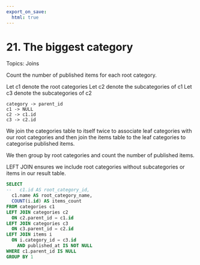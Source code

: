 ```yaml
---
export_on_save:
  html: true
---
```

# 21. The biggest category 

Topics: Joins

Count the number of published items for each root category.

Let c1 denote the root categories
Let c2 denote the subcategories of c1
Let c3 denote the subcategories of c2

    category -> parent_id
    c1 -> NULL
    c2 -> c1.id
    c3 -> c2.id

We join the categories table to itself twice to associate leaf categories with our root categories and then join the items table to the leaf categories to categorise published items.

We then group by root categories and count the number of published items.

LEFT JOIN ensures we include root categories without subcategories or items in our result table.

```sql
SELECT
--   c1.id AS root_category_id,
  c1.name AS root_category_name,
  COUNT(i.id) AS items_count
FROM categories c1
LEFT JOIN categories c2
  ON c2.parent_id = c1.id
LEFT JOIN categories c3
  ON c3.parent_id = c2.id
LEFT JOIN items i
  ON i.category_id = c3.id
    AND published_at IS NOT NULL
WHERE c1.parent_id IS NULL
GROUP BY 1
```